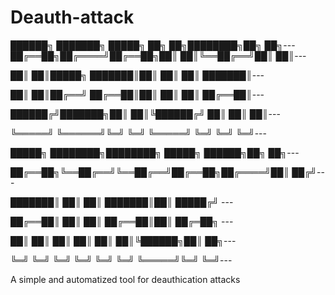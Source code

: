 # Deauth-attack



██████╗ ███████╗ █████╗ ██╗   ██╗████████╗██╗  ██╗---
██╔══██╗██╔════╝██╔══██╗██║   ██║╚══██╔══╝██║  ██║---

██║  ██║█████╗  ███████║██║   ██║   ██║   ███████║---

██║  ██║██╔══╝  ██╔══██║██║   ██║   ██║   ██╔══██║---

██████╔╝███████╗██║  ██║╚██████╔╝   ██║   ██║  ██║---

╚═════╝ ╚══════╝╚═╝  ╚═╝ ╚═════╝    ╚═╝   ╚═╝  ╚═╝---


 █████╗ ████████╗████████╗ █████╗  ██████╗██╗  ██╗---
 
██╔══██╗╚══██╔══╝╚══██╔══╝██╔══██╗██╔════╝██║ ██╔╝---

███████║   ██║      ██║   ███████║██║     █████╔╝ ---

██╔══██║   ██║      ██║   ██╔══██║██║     ██╔═██╗ ---

██║  ██║   ██║      ██║   ██║  ██║╚██████╗██║  ██╗---

╚═╝  ╚═╝   ╚═╝      ╚═╝   ╚═╝  ╚═╝ ╚═════╝╚═╝  ╚═╝---


A simple and automatized tool for deauthication attacks
